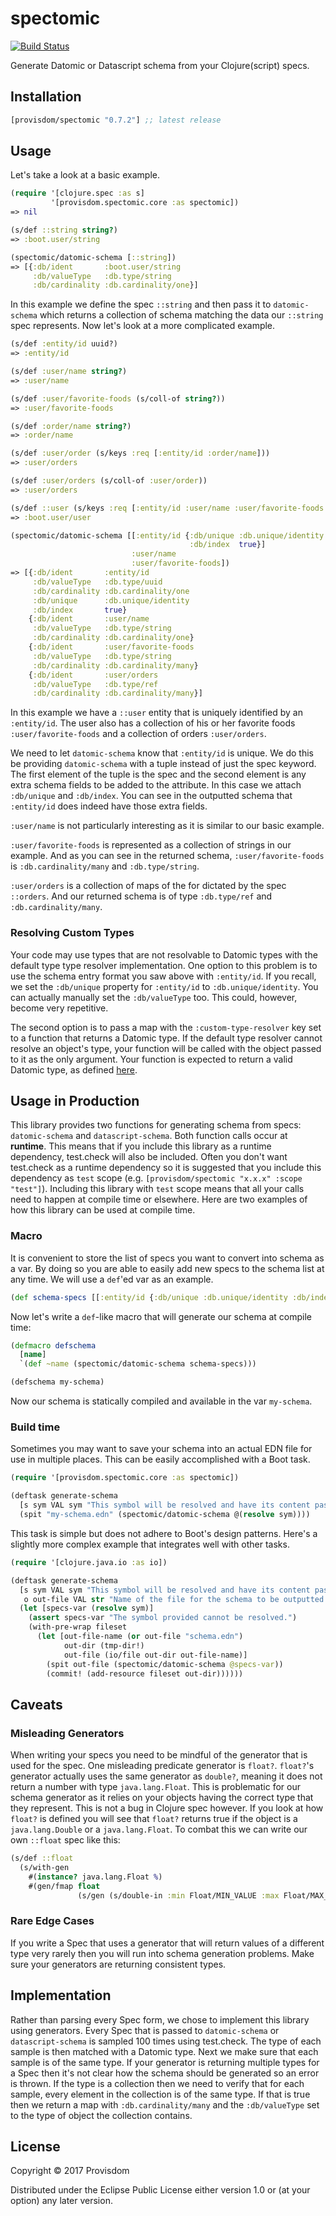 # spectomic
[![Build Status](https://travis-ci.org/Provisdom/spectomic.svg?branch=master)](https://travis-ci.org/Provisdom/spectomic)

Generate Datomic or Datascript schema from your Clojure(script) specs.

## Installation

[](dependency)
```clojure
[provisdom/spectomic "0.7.2"] ;; latest release
```
[](/dependency)

## Usage

Let's take a look at a basic example.

```clojure
(require '[clojure.spec :as s]
         '[provisdom.spectomic.core :as spectomic])
=> nil

(s/def ::string string?)
=> :boot.user/string

(spectomic/datomic-schema [::string])
=> [{:db/ident       :boot.user/string
     :db/valueType   :db.type/string
     :db/cardinality :db.cardinality/one}]
```

In this example we define the spec `::string` and then pass it to `datomic-schema` which 
returns a collection of schema matching the data our `::string` spec represents. Now 
let's look at a more complicated example.

```clojure
(s/def :entity/id uuid?)
=> :entity/id

(s/def :user/name string?)
=> :user/name

(s/def :user/favorite-foods (s/coll-of string?))
=> :user/favorite-foods

(s/def :order/name string?)
=> :order/name

(s/def :user/order (s/keys :req [:entity/id :order/name]))
=> :user/orders

(s/def :user/orders (s/coll-of :user/order))
=> :user/orders

(s/def ::user (s/keys :req [:entity/id :user/name :user/favorite-foods :user/orders]))
=> :boot.user/user

(spectomic/datomic-schema [[:entity/id {:db/unique :db.unique/identity
                                        :db/index  true}]
                           :user/name
                           :user/favorite-foods])
=> [{:db/ident       :entity/id
     :db/valueType   :db.type/uuid
     :db/cardinality :db.cardinality/one
     :db/unique      :db.unique/identity
     :db/index       true}
    {:db/ident       :user/name
     :db/valueType   :db.type/string
     :db/cardinality :db.cardinality/one}
    {:db/ident       :user/favorite-foods
     :db/valueType   :db.type/string
     :db/cardinality :db.cardinality/many}
    {:db/ident       :user/orders
     :db/valueType   :db.type/ref
     :db/cardinality :db.cardinality/many}]
```

In this example we have a `::user` entity that is uniquely identified by an `:entity/id`. The
user also has a collection of his or her favorite foods `:user/favorite-foods` and a collection
of orders `:user/orders`. 

We need to let `datomic-schema` know that `:entity/id` is unique. We do this be providing `datomic-schema`
with a tuple instead of just the spec keyword. The first element of the tuple is the spec and the second
element is any extra schema fields to be added to the attribute. In this case we attach `:db/unique` and
`:db/index`. You can see in the outputted schema that `:entity/id` does indeed have those extra fields.

`:user/name` is not particularly interesting as it is similar to our basic example.

`:user/favorite-foods` is represented as a collection of strings in our example. And as you can see in the 
returned schema, `:user/favorite-foods` is `:db.cardinality/many` and `:db.type/string`.

`:user/orders` is a collection of maps of the for dictated by the spec `::orders`. And our returned schema
is of type `:db.type/ref` and `:db.cardinality/many`.

### Resolving Custom Types
Your code may use types that are not resolvable to Datomic types with the default type type resolver 
implementation. One option to this problem is to use the schema entry format you saw above with `:entity/id`.
If you recall, we set the `:db/unique` property for `:entity/id` to `:db.unique/identity`. You can actually
manually set the `:db/valueType` too. This could, however, become very repetitive. 

The second option is to pass a map with the `:custom-type-resolver` key set to a function that returns a
Datomic type. If the default type resolver cannot resolve an object's type, your function will be called
with the object passed to it as the only argument. Your function is expected to return a valid Datomic 
type, as defined [here](http://docs.datomic.com/schema.html#required-schema-attributes).

## Usage in Production

This library provides two functions for generating schema from specs: `datomic-schema` and `datascript-schema`.
Both function calls occur at **runtime**. This means that if you include this library as a runtime dependency,
test.check will also be included. Often you don't want test.check as a runtime dependency so it is suggested that you
include this dependency as `test` scope (e.g. `[provisdom/spectomic "x.x.x" :scope "test"]`). Including this library 
with `test` scope means that all your calls need to happen at compile time or elsewhere. Here are two examples of how
this library can be used at compile time.

### Macro

It is convenient to store the list of specs you want to convert into schema as a var. By doing so you are able to easily
add new specs to the schema list at any time. We will use a `def`'ed var as an example. 

```clojure
(def schema-specs [[:entity/id {:db/unique :db.unique/identity :db/index true}] :user/name :user/favorite-foods])
```

Now let's write a `def`-like macro that will generate our schema at compile time:

```clojure
(defmacro defschema
  [name]
  `(def ~name (spectomic/datomic-schema schema-specs)))

(defschema my-schema)
```

Now our schema is statically compiled and available in the var `my-schema`.

### Build time

Sometimes you may want to save your schema into an actual EDN file for use in multiple places. This can be easily
accomplished with a Boot task.

```clojure
(require '[provisdom.spectomic.core :as spectomic])

(deftask generate-schema
  [s sym VAL sym "This symbol will be resolved and have its content passed to `datomic-schema`."]
  (spit "my-schema.edn" (spectomic/datomic-schema @(resolve sym))))
```

This task is simple but does not adhere to Boot's design patterns. Here's a slightly more complex example that integrates
well with other tasks.

```clojure
(require '[clojure.java.io :as io])

(deftask generate-schema
  [s sym VAL sym "This symbol will be resolved and have its content passed to `datomic-schema`."
   o out-file VAL str "Name of the file for the schema to be outputted to. Defaults to schema.edn"]
  (let [specs-var (resolve sym)]
    (assert specs-var "The symbol provided cannot be resolved.")
    (with-pre-wrap fileset
      (let [out-file-name (or out-file "schema.edn")
            out-dir (tmp-dir!)
            out-file (io/file out-dir out-file-name)]
        (spit out-file (spectomic/datomic-schema @specs-var))
        (commit! (add-resource fileset out-dir))))))
```

## Caveats

### Misleading Generators

When writing your specs you need to be mindful of the generator that is used for the spec. One misleading
predicate generator is `float?`. `float?`'s generator actually uses the same generator as `double?`, meaning
it does not return a number with type `java.lang.Float`. This is problematic for our schema generator as it
relies on your objects having the correct type that they represent. This is not a bug in Clojure spec however.
If you look at how `float?` is defined you will see that `float?` returns true if the object is a `java.lang.Double`
or a `java.lang.Float`. To combat this we can write our own `::float` spec like this:

```clojure
(s/def ::float
  (s/with-gen
    #(instance? java.lang.Float %)
    #(gen/fmap float
               (s/gen (s/double-in :min Float/MIN_VALUE :max Float/MAX_VALUE :infinite? false :NaN? false)))))
```

### Rare Edge Cases

If you write a Spec that uses a generator that will return values of a different type very rarely then you
will run into schema generation problems. Make sure your generators are returning consistent types.

## Implementation

Rather than parsing every Spec form, we chose to implement this library using generators. Every Spec that is
passed to `datomic-schema` or `datascript-schema` is sampled 100 times using test.check. The type of each 
sample is then matched with a Datomic type. Next we make sure that each sample is of the same type. If your
generator is returning multiple types for a Spec then it's not clear how the schema should be generated so
an error is thrown. If the type is a collection then we need to verify that for each sample, every element 
in the collection is of the same type. If that is true then we return a map with `:db.cardinality/many` and
the `:db/valueType` set to the type of object the collection contains. 

## License

Copyright © 2017 Provisdom

Distributed under the Eclipse Public License either version 1.0 or (at
your option) any later version.
